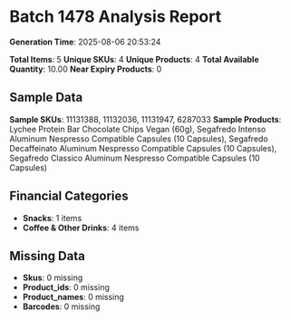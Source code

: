 # Batch 1478 Analysis Report

**Generation Time**: 2025-08-06 20:53:24

**Total Items**: 5
**Unique SKUs**: 4
**Unique Products**: 4
**Total Available Quantity**: 10.00
**Near Expiry Products**: 0

## Sample Data
**Sample SKUs**: 11131388, 11132036, 11131947, 6287033
**Sample Products**: Lychee Protein Bar Chocolate Chips Vegan (60g), Segafredo Intenso Aluminum Nespresso Compatible Capsules (10 Capsules), Segafredo Decaffeinato Aluminum Nespresso Compatible Capsules (10 Capsules), Segafredo Classico Aluminum Nespresso Compatible Capsules (10 Capsules)

## Financial Categories
- **Snacks**: 1 items
- **Coffee & Other Drinks**: 4 items

## Missing Data
- **Skus**: 0 missing
- **Product_ids**: 0 missing
- **Product_names**: 0 missing
- **Barcodes**: 0 missing
